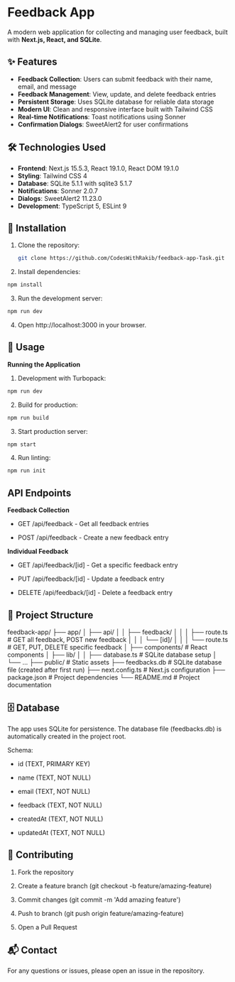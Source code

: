 # Feedback App

A modern web application for collecting and managing user feedback, built with **Next.js, React, and SQLite**.

## ✨ Features

- **Feedback Collection**: Users can submit feedback with their name, email, and message
- **Feedback Management**: View, update, and delete feedback entries
- **Persistent Storage**: Uses SQLite database for reliable data storage
- **Modern UI**: Clean and responsive interface built with Tailwind CSS
- **Real-time Notifications**: Toast notifications using Sonner
- **Confirmation Dialogs**: SweetAlert2 for user confirmations

## 🛠 Technologies Used

- **Frontend**: Next.js 15.5.3, React 19.1.0, React DOM 19.1.0
- **Styling**: Tailwind CSS 4
- **Database**: SQLite 5.1.1 with sqlite3 5.1.7
- **Notifications**: Sonner 2.0.7
- **Dialogs**: SweetAlert2 11.23.0
- **Development**: TypeScript 5, ESLint 9

## 🚀 Installation

1. Clone the repository:

   ```bash
   git clone https://github.com/CodesWithRakib/feedback-app-Task.git
   ```

2. Install dependencies:

```bash
npm install
```

3. Run the development server:

```bash
npm run dev
```

4. Open http://localhost:3000
   in your browser.

## 📖 Usage

**Running the Application**

1. Development with Turbopack:

```bash
npm run dev
```

2. Build for production:

```bash
npm run build
```

3. Start production server:

```bash
npm start
```

4. Run linting:

```bash
npm run init
```

## API Endpoints

**Feedback Collection**

- GET /api/feedback - Get all feedback entries

- POST /api/feedback - Create a new feedback entry

**Individual Feedback**

- GET /api/feedback/[id] - Get a specific feedback entry

- PUT /api/feedback/[id] - Update a feedback entry

- DELETE /api/feedback/[id] - Delete a feedback entry

## 📂 Project Structure

feedback-app/
├── app/
│ ├── api/
│ │ ├── feedback/
│ │ │ ├── route.ts # GET all feedback, POST new feedback
│ │ │ └── [id]/
│ │ │ └── route.ts # GET, PUT, DELETE specific feedback
│ ├── components/ # React components
│ ├── lib/
│ │ ├── database.ts # SQLite database setup
│ └── ...
├── public/ # Static assets
├── feedbacks.db # SQLite database file (created after first run)
├── next.config.ts # Next.js configuration
├── package.json # Project dependencies
└── README.md # Project documentation

## 🗄 Database

The app uses SQLite for persistence. The database file (feedbacks.db) is automatically created in the project root.

Schema:

- id (TEXT, PRIMARY KEY)

- name (TEXT, NOT NULL)

- email (TEXT, NOT NULL)

- feedback (TEXT, NOT NULL)

- createdAt (TEXT, NOT NULL)

- updatedAt (TEXT, NOT NULL)

## 🤝 Contributing

1. Fork the repository

2. Create a feature branch (git checkout -b feature/amazing-feature)

3. Commit changes (git commit -m 'Add amazing feature')

4. Push to branch (git push origin feature/amazing-feature)

5. Open a Pull Request

## 📬 Contact

For any questions or issues, please open an issue in the repository.
